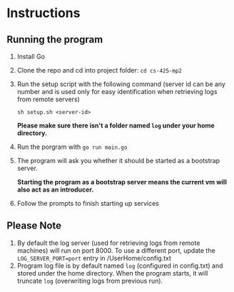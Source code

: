 # Instructions
## Running the program
1. Install Go
2. Clone the repo and cd into project folder: `cd cs-425-mp2`
3. Run the setup script with the following command (server id can be any number and is used only for easy identification when retrieving logs from remote servers)

   `sh setup.sh <server-id>`

   **Please make sure there isn't a folder named `log` under your home directory.**

4. Run the porgram with `go run main.go`
5. The program will ask you whether it should be started as a bootstrap server. 
    
   **Starting the program as a bootstrap server means the current vm will also act as an introducer.**
7. Follow the prompts to finish starting up services



## Please Note
1. By default the log server (used for retrieving logs from remote machines) will run on port 8000. To use a different port, update the `LOG_SERVER_PORT=port` entry in /UserHome/config.txt
2. Program log file is by default named `log` (configured in config.txt) and stored under the home directory. When the program starts, it will truncate `log` (overwriting logs from previous run).

